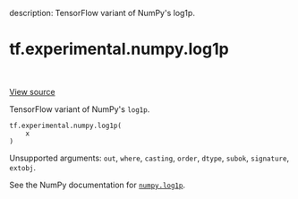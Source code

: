 description: TensorFlow variant of NumPy's log1p.

<div itemscope itemtype="http://developers.google.com/ReferenceObject">
<meta itemprop="name" content="tf.experimental.numpy.log1p" />
<meta itemprop="path" content="Stable" />
</div>

# tf.experimental.numpy.log1p

<!-- Insert buttons and diff -->

<table class="tfo-notebook-buttons tfo-api nocontent" align="left">

</table>

<a target="_blank" class="external" href="/code/stable/tensorflow/python/ops/numpy_ops/np_math_ops.py">View source</a>



TensorFlow variant of NumPy's `log1p`.

<pre class="devsite-click-to-copy prettyprint lang-py tfo-signature-link">
<code>tf.experimental.numpy.log1p(
    x
)
</code></pre>



<!-- Placeholder for "Used in" -->

Unsupported arguments: `out`, `where`, `casting`, `order`, `dtype`, `subok`, `signature`, `extobj`.

See the NumPy documentation for [`numpy.log1p`](https://numpy.org/doc/1.16/reference/generated/numpy.log1p.html).